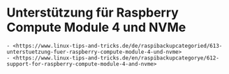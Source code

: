 # Unterstützung für Raspberry Compute Module 4 und NVMe

``` admonish note title="Quelle"
- <https://www.linux-tips-and-tricks.de/de/raspibackupcategoried/613-unterstuetzung-fuer-raspberry-compute-module-4-und-nvme>
- <https://www.linux-tips-and-tricks.de/en/raspibackupcategorye/612-support-for-raspberry-compute-module-4-and-nvme>
```
